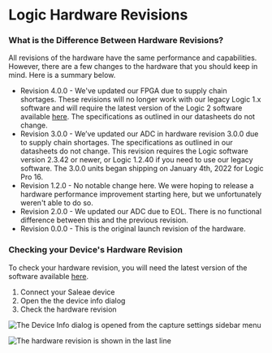 # Logic Hardware Revisions

### What is the Difference Between Hardware Revisions?

All revisions of the hardware have the same performance and capabilities. However, there are a few changes to the hardware that you should keep in mind. Here is a summary below.

* Revision 4.0.0 - We've updated our FPGA due to supply chain shortages. These revisions will no longer work with our legacy Logic 1.x software and will require the latest version of the Logic 2 software available [here](https://www.saleae.com/downloads/). The specifications as outlined in our datasheets do not change.
* Revision 3.0.0 - We’ve updated our ADC in hardware revision 3.0.0 due to supply chain shortages. The specifications as outlined in our datasheets do not change. This revision requires the Logic software version 2.3.42 or newer, or Logic 1.2.40 if you need to use our legacy software. The 3.0.0 units began shipping on January 4th, 2022 for Logic Pro 16.
* Revision 1.2.0 - No notable change here. We were hoping to release a hardware performance improvement starting here, but we unfortunately weren't able to do so.
* Revision 2.0.0 - We updated our ADC due to EOL. There is no functional difference between this and the previous revision.
* Revision 0.0.0 - This is the original launch revision of the hardware.

### Checking your Device's Hardware Revision

To check your hardware revision, you will need the latest version of the software available [here](https://www.saleae.com/downloads/).

1. Connect your Saleae device
2. Open the the device info dialog
3. Check the hardware revision

![The Device Info dialog is opened from the capture settings sidebar menu](<../.gitbook/assets/image (12) (1) (1).png>)

![The hardware revision is shown in the last line](<../.gitbook/assets/image (13) (1) (1).png>)

